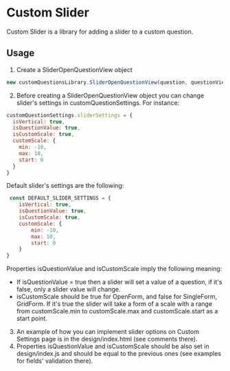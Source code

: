 # Custom Slider

Custom Slider is a library for adding a slider to a custom question.

## Usage

1) Create a SliderOpenQuestionView object
```js
new customQuestionsLibrary.SliderOpenQuestionView(question, questionViewSettings, customQuestionSettings);
```
2) Before creating a SliderOpenQuestionView object you can change slider's settings in customQuestionSettings. For instance: 

```js
customQuestionSettings.sliderSettings = {
  isVertical: true,
  isQuestionValue: true,
  isCustomScale: true,
  customScale: {
    min: -10,
    max: 10,
    start: 0
  }
}
```
Default slider's settings are the following:

```js
 const DEFAULT_SLIDER_SETTINGS = {
	isVertical: true,
	isQuestionValue: true,
	isCustomScale: true,
	customScale: {
		min: -10,
		max: 10,
		start: 0
	}
}
```

Properties isQuestionValue and isCustomScale imply the following meaning: 
- If isQuestionValue = true then a slider will set a value of a question, if it's false, only a slider value will change. 
- isCustomScale should be true for OpenForm, and false for SingleForm, GridForm. If it's true the slider will take a form of a scale 
with a range from customScale.min to customScale.max and customScale.start as a start point.

3) An example of how you can implement slider options on Custom Settings page is in the design/index.html (see comments there).
4) Properties isQuestionValue and isCustomScale should be also set in design/index.js and should be equal to the previous ones (see examples for fields' validation there).
